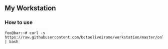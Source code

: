 ## My Workstation

### How to use

```console
foo@bar:~# curl -s https://raw.githubusercontent.com/betooliveirame/workstation/master/onlinesetup.sh | bash
```
